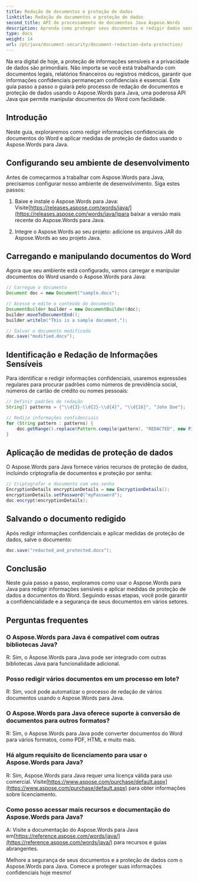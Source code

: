 ```yaml
---
title: Redação de documentos e proteção de dados
linktitle: Redação de documentos e proteção de dados
second_title: API de processamento de documentos Java Aspose.Words
description: Aprenda como proteger seus documentos e redigir dados sensíveis usando Aspose.Words para Java. Guia passo a passo com código-fonte.
type: docs
weight: 14
url: /pt/java/document-security/document-redaction-data-protection/
---
```


Na era digital de hoje, a proteção de informações sensíveis e a privacidade de dados são primordiais. Não importa se você está trabalhando com documentos legais, relatórios financeiros ou registros médicos, garantir que informações confidenciais permaneçam confidenciais é essencial. Este guia passo a passo o guiará pelo processo de redação de documentos e proteção de dados usando o Aspose.Words para Java, uma poderosa API Java que permite manipular documentos do Word com facilidade.

## Introdução

Neste guia, exploraremos como redigir informações confidenciais de documentos do Word e aplicar medidas de proteção de dados usando o Aspose.Words para Java. 

## Configurando seu ambiente de desenvolvimento

Antes de começarmos a trabalhar com Aspose.Words para Java, precisamos configurar nosso ambiente de desenvolvimento. Siga estes passos:

1.  Baixe e instale o Aspose.Words para Java: Visite[https://releases.aspose.com/words/java/](https://releases.aspose.com/words/java/)para baixar a versão mais recente do Aspose.Words para Java.

2. Integre o Aspose.Words ao seu projeto: adicione os arquivos JAR do Aspose.Words ao seu projeto Java.

## Carregando e manipulando documentos do Word

Agora que seu ambiente está configurado, vamos carregar e manipular documentos do Word usando o Aspose.Words para Java:

```java
// Carregue o documento
Document doc = new Document("sample.docx");

// Acesse e edite o conteúdo do documento
DocumentBuilder builder = new DocumentBuilder(doc);
builder.moveToDocumentEnd();
builder.writeln("This is a sample document.");

// Salvar o documento modificado
doc.save("modified.docx");
```

## Identificação e Redação de Informações Sensíveis

Para identificar e redigir informações confidenciais, usaremos expressões regulares para procurar padrões como números de previdência social, números de cartão de crédito ou nomes pessoais:

```java
// Definir padrões de redação
String[] patterns = {"\\d{3}-\\d{2}-\\d{4}", "\\d{16}", "John Doe"};

// Redija informações confidenciais
for (String pattern : patterns) {
    doc.getRange().replace(Pattern.compile(pattern), "REDACTED", new FindReplaceOptions());
}
```

## Aplicação de medidas de proteção de dados

O Aspose.Words para Java fornece vários recursos de proteção de dados, incluindo criptografia de documentos e proteção por senha:

```java
// Criptografar o documento com uma senha
EncryptionDetails encryptionDetails = new EncryptionDetails();
encryptionDetails.setPassword("myPassword");
doc.encrypt(encryptionDetails);
```

## Salvando o documento redigido

Após redigir informações confidenciais e aplicar medidas de proteção de dados, salve o documento:

```java
doc.save("redacted_and_protected.docx");
```

## Conclusão

Neste guia passo a passo, exploramos como usar o Aspose.Words para Java para redigir informações sensíveis e aplicar medidas de proteção de dados a documentos do Word. Seguindo essas etapas, você pode garantir a confidencialidade e a segurança de seus documentos em vários setores.

## Perguntas frequentes

### O Aspose.Words para Java é compatível com outras bibliotecas Java?

R: Sim, o Aspose.Words para Java pode ser integrado com outras bibliotecas Java para funcionalidade adicional.

### Posso redigir vários documentos em um processo em lote?

R: Sim, você pode automatizar o processo de redação de vários documentos usando o Aspose.Words para Java.

### O Aspose.Words para Java oferece suporte à conversão de documentos para outros formatos?

R: Sim, o Aspose.Words para Java pode converter documentos do Word para vários formatos, como PDF, HTML e muito mais.

### Há algum requisito de licenciamento para usar o Aspose.Words para Java?

 R: Sim, Aspose.Words para Java requer uma licença válida para uso comercial. Visite[https://www.aspose.com/purchase/default.aspx](https://www.aspose.com/purchase/default.aspx) para obter informações sobre licenciamento.

### Como posso acessar mais recursos e documentação do Aspose.Words para Java?

A: Visite a documentação do Aspose.Words para Java em[https://reference.aspose.com/words/java/](https://reference.aspose.com/words/java/) para recursos e guias abrangentes.

Melhore a segurança de seus documentos e a proteção de dados com o Aspose.Words para Java. Comece a proteger suas informações confidenciais hoje mesmo!